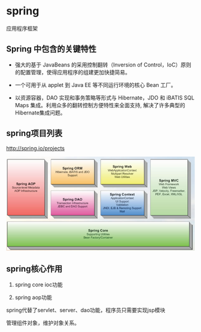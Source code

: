 # spring

应用程序框架

##  Spring 中包含的关键特性
+ 强大的基于 JavaBeans 的采用控制翻转（Inversion of Control，IoC）原则的配置管理，使得应用程序的组建更加快捷简易。

+ 一个可用于从 applet 到 Java EE 等不同运行环境的核心 Bean 工厂。

+ 以资源容器，DAO 实现和事务策略等形式与 Hibernate，JDO 和 iBATIS SQL Maps 集成。利用众多的翻转控制方便特性来全面支持, 解决了许多典型的Hibernate集成问题。

## spring项目列表

http://spring.io/projects

![spring framework](/img/spring.jpg)

## spring核心作用

1. spring core ioc功能

2. spring aop功能

spring代替了servlet、server、dao功能，程序员只需要实现jsp模块

管理组件对象，维护对象关系。